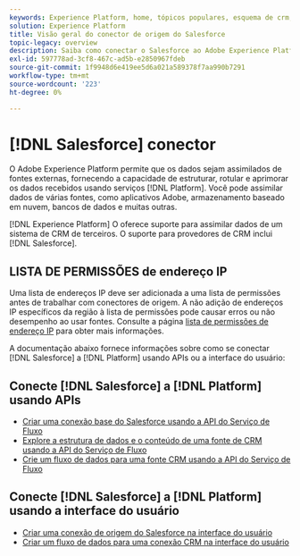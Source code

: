 ```yaml
---
keywords: Experience Platform, home, tópicos populares, esquema de crm, crm, CRM, salesforce, Salesforce
solution: Experience Platform
title: Visão geral do conector de origem do Salesforce
topic-legacy: overview
description: Saiba como conectar o Salesforce ao Adobe Experience Platform usando APIs ou a interface do usuário.
exl-id: 597778ad-3cf8-467c-ad5b-e2850967fdeb
source-git-commit: 1f9948d6e419ee5d6a021a589378f7aa990b7291
workflow-type: tm+mt
source-wordcount: '223'
ht-degree: 0%

---
```


# [!DNL Salesforce] conector

O Adobe Experience Platform permite que os dados sejam assimilados de fontes externas, fornecendo a capacidade de estruturar, rotular e aprimorar os dados recebidos usando serviços [!DNL Platform]. Você pode assimilar dados de várias fontes, como aplicativos Adobe, armazenamento baseado em nuvem, bancos de dados e muitas outras.

[!DNL Experience Platform] O oferece suporte para assimilar dados de um sistema de CRM de terceiros. O suporte para provedores de CRM inclui [!DNL Salesforce].

## LISTA DE PERMISSÕES de endereço IP

Uma lista de endereços IP deve ser adicionada a uma lista de permissões antes de trabalhar com conectores de origem. A não adição de endereços IP específicos da região à lista de permissões pode causar erros ou não desempenho ao usar fontes. Consulte a página [lista de permissões de endereço IP](../../ip-address-allow-list.md) para obter mais informações.

A documentação abaixo fornece informações sobre como se conectar [!DNL Salesforce] a [!DNL Platform] usando APIs ou a interface do usuário:

## Conecte [!DNL Salesforce] a [!DNL Platform] usando APIs

- [Criar uma conexão base do Salesforce usando a API do Serviço de Fluxo](../../tutorials/api/create/crm/salesforce.md)
- [Explore a estrutura de dados e o conteúdo de uma fonte de CRM usando a API do Serviço de Fluxo](../../tutorials/api/explore/crm.md)
- [Crie um fluxo de dados para uma fonte CRM usando a API do Serviço de Fluxo](../../tutorials/api/collect/crm.md)

## Conecte [!DNL Salesforce] a [!DNL Platform] usando a interface do usuário

- [Criar uma conexão de origem do Salesforce na interface do usuário](../../tutorials/ui/create/crm/salesforce.md)
- [Criar um fluxo de dados para uma conexão CRM na interface do usuário](../../tutorials/ui/dataflow/crm.md)

